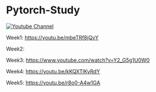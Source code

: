 # Pytorch-Study

[![Youtube Channel](https://img.shields.io/badge/-윤도현-c14438?style=flat-square&logo=Youtube&link=https://www.youtube.com/channel/UC9PB9nKYqKEx_N3KM-JVTpg)](https://www.youtube.com/channel/UC5VZS05uaoIdz6HQZSce9sQ)

Week1: https://youtu.be/mbeTRf8jQvY

Week2: 

Week3: https://www.youtube.com/watch?v=Y2_G5g1U0W0

Week4: https://youtu.be/kKQXTlKyRdY

Week5: https://youtu.be/r8o0-A4w1GA
